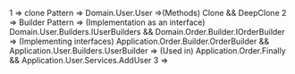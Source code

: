 1 => clone Pattern => Domain.User.User =>(Methods) Clone && DeepClone
2 => Builder Pattern => (Implementation as an interface) Domain.User.Builders.IUserBuilders && Domain.Order.Builder.IOrderBuilder
    => (Implementing interfaces) Application.Order.Builder.OrderBuilder && Application.User.Builders.UserBuilder => (Used in)  Application.Order.Finally && Application.User.Services.AddUser 
3 =>

